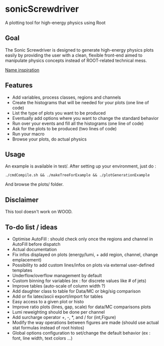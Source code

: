 sonicScrewdriver
================

A plotting tool for high-energy physics using Root

Goal
----

The Sonic Screwdriver is designed to generate high-energy physics plots easily by providing the user with a clean, flexible front-end aimed to manipulate physics concepts instead of ROOT-related technical mess.

[Name inspiration](https://en.wikipedia.org/wiki/Sonic_screwdriver)

Features
--------

- Add variables, process classes, regions and channels
- Create the histograms that will be needed for your plots (one line of code)
- List the type of plots you want to be produced
- Eventually add options where you want to change the standard behavior
- Run over your events and fill all the histograms (one line of code)
- Ask for the plots to be produced (two lines of code)
- Run your macro
- Browse your plots, do actual physics

Usage
-----

An example is available in test/. 
After setting up your environment, just do :

    ./cmdCompile.sh && ./makeTreeForExample && ./plotGenerationExample

And browse the plots/ folder.

Disclaimer
----------

This tool doesn't work on WOOD.

To-do list / ideas
------------------

- Optimise AutoFill : should check only once the regions and channel in AutoFill before dispatch
- Actual documentation
- Fix infos displayed on plots (energy/lumi, + add region, channel, change emplacement)
- Possibility to add custom lines/infos on plots via external user-defined templates 
- Underflow/overflow management by default
- Custom binning for variables (ex : for discrete values like # of jets)
- Improve tables (auto-scale of column width ?)
- Add daughter class to table for Data/MC or bkg/sig comparison
- Add or fix latex/ascii export/import for tables
- Easy access to a given plot or histo
- Improve ratio plots (lines, gap, scale) for data/MC comparisons plots
- Lumi reweighting should be done per channel
- Add surcharge operator +, -, *, and / for (int,Figure)
- Modify the way operations between figures are made (should use actual stat formulas instead of root histos)
- Global options configuration to set/change the default behavior (ex : font, line width, text colors ...)


